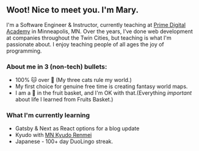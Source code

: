 ## Woot! Nice to meet you. I'm Mary.

I'm a Software Engineer & Instructor, currently teaching at [Prime Digital Academy](http://primeacademy.io) in Minneapolis, MN. Over the years, I’ve done web development at companies throughout the Twin Cities, but teaching is what I'm passionate about. I enjoy teaching people of all ages the joy of programming.

### About me in 3 (non-tech) bullets:
- 100% :cat: over :dog: (My three cats rule my world.)
- My first choice for genuine free time is creating fantasy world maps.
- I am a :rice_ball: in the fruit basket, and I'm OK with that.(Everything *important* about life I learned from Fruits Basket.) 

### What I'm currently learning

- Gatsby & Next as React options for a blog update
- Kyudo with [MN Kyudo Renmei](https://www.mnkyudo.org/)
- Japanese - 100+ day DuoLingo streak.

